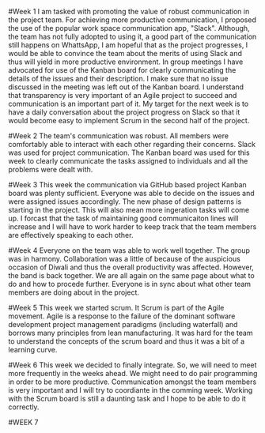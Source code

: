 #Week 1
I am tasked with promoting the value of robust communication in the project team. For achieving more productive communication, I proposed the use of the popular work space communication app, "Slack". Although, the team has not fully adopted to using it, a good part of the communication still happens on WhattsApp, I am hopeful that as the project progresses, I would be able to convince the team about the merits of using Slack and thus will yield in more productive environment. 
In group meetings I have advocated for use of the Kanban board for clearly communicating the details of the issues and their description. I make sure that no issue discussed in the meeting was left out of the Kanban board. I understand that transparency is very important of an Agile project to succeed and communication is an important part of it. 
My target for the next week is to have a daily conversation about the project progress on Slack so that it would become easy to implement Scrum in the second half of the project.

#Week 2
The team's communication was robust. All members were comfortably able to interact with each other regarding their concerns. Slack was used for project communication. The Kanban board was used for this week to clearly communicate the tasks assigned to individuals and all the problems were dealt with. 

#Week 3
This week the communication via GitHub based project Kanban board was plenty sufficient. Everyone was able to decide on the issues and were assigned issues accordingly. The new phase of design patterns is starting in the project. This will also mean more ingeration tasks will come up. I forcast that the task of maintaining good communicaiton lines will increase and I will have to work harder to keep track that the team members are effectively speaking to each other.

#Week 4 
Everyone on the team was able to work well together. The group was in harmony. Collaboration was a little of because of the auspicious occasion of Diwali and thus the overall productivity was affected. However, the band is back together. We are all again on the same page about what to do and how to procede further. Everyone is in sync about what other team members are doing about in the project.

#Week 5
This week we started scrum. It Scrum is part of the Agile movement. Agile is a response to the failure of the dominant software development project management paradigms (including waterfall) and borrows many principles from lean manufacturing. It was hard for the team to understand the concepts of the scrum board and thus it was a bit of a learning curve.

#Week 6 
This week we decided to finally integrate. So, we will need to meet more frequently in the weeks ahead. We might need to do pair programming in order to be more productive. Communication amongst the team members is very important and I will try to coordiante in the comming week. Working with the Scrum board is still a daunting task and I hope to be able to do it correctly.

#WEEK 7
